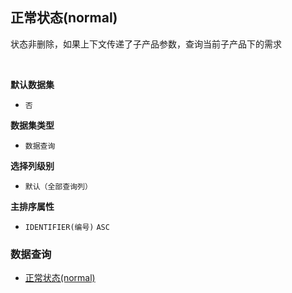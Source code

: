 ## 正常状态(normal) <!-- {docsify-ignore-all} -->

状态非删除，如果上下文传递了子产品参数，查询当前子产品下的需求

<br>
<p class="panel-title"><b>默认数据集</b></p>

* `否`

<p class="panel-title"><b>数据集类型</b></p>

* `数据查询`

<p class="panel-title"><b>选择列级别</b></p>

* `默认（全部查询列）`


<p class="panel-title"><b>主排序属性</b></p>

* `IDENTIFIER(编号)` `ASC`



### 数据查询
  * [正常状态(normal)](module/ProdMgmt/idea/query/normal)
